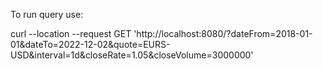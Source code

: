 To run query use:

curl --location --request GET 'http://localhost:8080/?dateFrom=2018-01-01&dateTo=2022-12-02&quote=EURS-USD&interval=1d&closeRate=1.05&closeVolume=3000000'